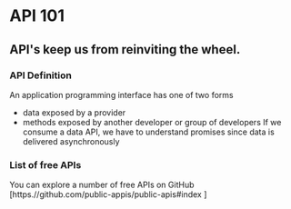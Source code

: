 # API 101

## API's keep us from reinviting the wheel.

### API Definition
An application programming interface has one of two forms
- data exposed by a provider
- methods exposed by another developer or group of developers
If we consume a data API, we have to understand promises since data is delivered asynchronously

### List of free APIs
You can explore a number of free APIs on GitHub [https.//github.com/public-appis/public-apis#index ]